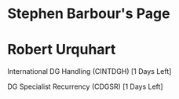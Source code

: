 # Stephen Barbour's Page




# Robert Urquhart


International DG Handling (CINTDGH) [1 Days Left]

DG Specialist Recurrency (CDGSR) [1 Days Left]



